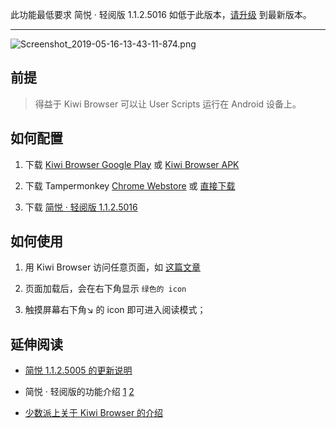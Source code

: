 此功能最低要求 简悦 · 轻阅版 1.1.2.5016 如低于此版本，[请升级](http://ksria.com/simpread/#lite) 到最新版本。
***

![Screenshot_2019-05-16-13-43-11-874.png](https://i.loli.net/2019/05/18/5cdf989b0a68775031.png)

前提
---
> 得益于 Kiwi Browser 可以让 User Scripts 运行在 Android 设备上。

如何配置
---
1. 下载 [Kiwi Browser Google Play](http://t.cn/EKWTpLC) 或 [Kiwi Browser APK](http://t.cn/EKWTpL3)

2. 下载 Tampermonkey [Chrome Webstore](http://t.cn/RhJHvOk) 或 [直接下载](https://www.crx4chrome.com/crx/755/)

3. 下载 [简悦 · 轻阅版 1.1.2.5016](https://greasyfork.org/zh-CN/scripts/39998-%E7%AE%80%E6%82%A6-simpread-%E8%BD%BB%E9%98%85%E7%89%88)

如何使用
---

1. 用 Kiwi Browser 访问任意页面，如 [这篇文章](http://kenshin.wang/blog/#/posts/10) 

2. 页面加载后，会在右下角显示 `绿色的 icon` 

3. 触摸屏幕右下角↘ 的 icon 即可进入阅读模式；


延伸阅读
---
- [简悦 1.1.2.5005 的更新说明](http://t.cn/EKWTFWr)

- 简悦 · 轻阅版的功能介绍 [1](http://ksria.com/simpread/changelog.html#us_1.1.2.5005) [2](http://ksria.com/simpread/changelog.html#us_1.1.2.5016)

- [少数派上关于  Kiwi Browser 的介绍](http://t.cn/ESyOtKT)
